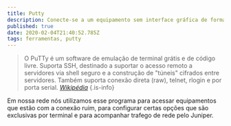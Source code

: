 ```yaml
---
title: Putty
description: Conecte-se a um equipamento sem interface gráfica de forma rápida!
published: true
date: 2020-02-04T21:40:52.785Z
tags: ferramentas, putty
---
```





> O PuTTy é um software de emulação de terminal grátis e de código livre. Suporta SSH, destinado a suportar o acesso remoto a servidores via shell seguro e a construção de "túneis" cifrados entre servidores. Também suporta conexão direta (raw), telnet, rlogin e por porta serial.
> *[Wikipédia](https://pt.wikipedia.org/wiki/PuTTY)*
{.is-info}


Em nossa rede nós utilizamos esse programa para acessar equipamentos que estão com a conexão ruim, para configurar certas opções que são exclusivas por terminal e para acompanhar trafego de rede pelo Juniper. 
